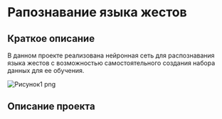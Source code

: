 # Рапознавание языка жестов
## Краткое описание
В данном проекте реализована нейронная сеть для распознавания языка жестов с возможностью самостоятельного создания набора данных для ее обучения.

![Рисунок1 png](https://github.com/1BEAST11/-/assets/73394587/987911a7-91bf-4900-a637-eb0363912ac5)

## Описание проекта




